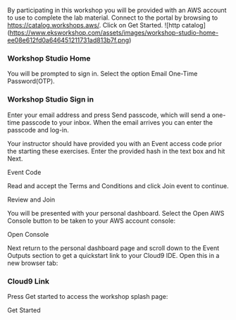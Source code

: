 By participating in this workshop you will be provided with an AWS account to use to complete the lab material. Connect to the portal by browsing to https://catalog.workshops.aws/. Click on Get Started.
![http catalog]
(https://www.eksworkshop.com/assets/images/workshop-studio-home-ee08e612fd0a646451211731ad813b7f.png)

### Workshop Studio Home

You will be prompted to sign in. Select the option Email One-Time Password(OTP).

### Workshop Studio Sign in

Enter your email address and press Send passcode, which will send a one-time passcode to your inbox. When the email arrives you can enter the passcode and log-in.

Your instructor should have provided you with an Event access code prior the starting these exercises. Enter the provided hash in the text box and hit Next.

Event Code

Read and accept the Terms and Conditions and click Join event to continue.

Review and Join

You will be presented with your personal dashboard. Select the Open AWS Console button to be taken to your AWS account console:

Open Console

Next return to the personal dashboard page and scroll down to the Event Outputs section to get a quickstart link to your Cloud9 IDE. Open this in a new browser tab:

### Cloud9 Link

Press Get started to access the workshop splash page:

Get Started
